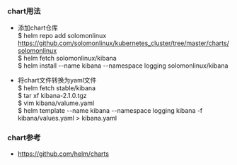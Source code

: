 ### chart用法
* 添加chart仓库</br>
  $ helm repo add solomonlinux https://github.com/solomonlinux/kubernetes_cluster/tree/master/charts/solomonlinux</br>
  $ helm fetch solomonlinux/kibana</br>
  $ helm install --name kibana --namespace logging solomonlinux/kibana

* 将chart文件转换为yaml文件</br>
  $ helm fetch stable/kibana</br>
  $ tar xf kibana-2.1.0.tgz</br>
  $ vim kibana/valume.yaml</br>
  $ helm template --name kibana --namespace logging kibana -f kibana/values.yaml > kibana.yaml

### chart参考
* https://github.com/helm/charts
